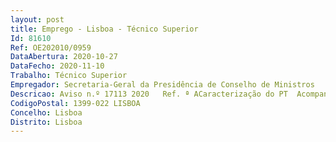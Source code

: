 ```yaml
--- 
layout: post
title: Emprego - Lisboa - Técnico Superior
Id: 81610
Ref: OE202010/0959
DataAbertura: 2020-10-27
DataFecho: 2020-11-10
Trabalho: Técnico Superior
Empregador: Secretaria-Geral da Presidência de Conselho de Ministros
Descricao: Aviso n.º 17113 2020   Ref. ª ACaracterização do PT  Acompanhar a gestão de contratos diversos, designadamente  i) assegurar a gestão da comunicação com os fornecedores  ii) promover reportes de problemas  iii) assegurar a monitorização da execução dos contratos  iv) emitir pareceres técnicos sobre questões contratuais, apresentando propostas de atuação  v) desenvolver com autonomia outras tarefas de cariz administrativo, nomeadamente, organização e tratamento de documentação e outros serviços de apoio técnico administrativo que lhe sejam solicitados.
CodigoPostal: 1399-022 LISBOA
Concelho: Lisboa
Distrito: Lisboa
--- 
```

